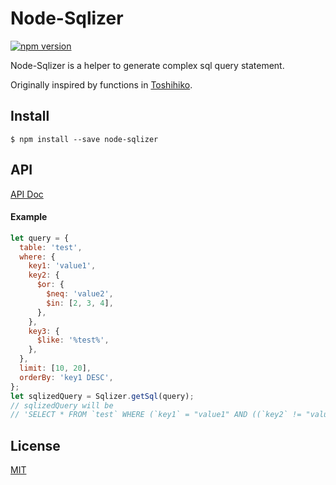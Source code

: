 # Node-Sqlizer

[![npm version](https://badge.fury.io/js/node-sqlizer.svg)](https://badge.fury.io/js/node-sqlizer)

Node-Sqlizer is a helper to generate complex sql query statement.

Originally inspired by functions in [Toshihiko](https://github.com/XadillaX/Toshihiko).

## Install

```
$ npm install --save node-sqlizer
```

## API
[API Doc](api.md)

#### Example

```js
let query = {
  table: 'test',
  where: {
    key1: 'value1',
    key2: {
      $or: {
        $neq: 'value2',
        $in: [2, 3, 4],
      },
    },
    key3: {
      $like: '%test%',
    },
  },
  limit: [10, 20],
  orderBy: 'key1 DESC',
};
let sqlizedQuery = Sqlizer.getSql(query);
// sqlizedQuery will be
// 'SELECT * FROM `test` WHERE (`key1` = "value1" AND ((`key2` != "value2" OR `key2` IN (2, 3, 4))) AND (`key3` LIKE "%test%")) ORDER BY key1 DESC LIMIT 10, 20'
```

## License

[MIT](LICENSE)
